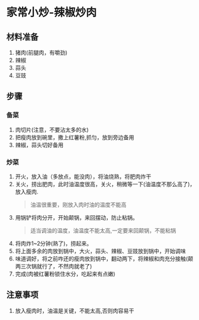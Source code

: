 # 家常小炒-辣椒炒肉
## 材料准备
1. 猪肉(前腿肉，有嚼劲)
2. 辣椒
3. 蒜头
4. 豆豉

## 步骤
### 备菜
1. 肉切片(注意，不要沾太多的水)
2. 把瘦肉放到碗里，撒上红薯粉,抓匀，放到旁边备用
3. 辣椒，蒜头切好备用

### 炒菜
1. 开火，放入油（多放点，能没肉），将油烧熟，将肥肉炸干
2. 关火，捞出肥肉，此时油温度很高，关火，稍微等一下(油温度不那么高了)，放入瘦肉.
   > 油温很重要，刚放入肉时油的温度不能高
3. 用锅铲将肉分开，开始颠锅，来回摆动，防止粘锅。
   > 适当调油的温度，油温度不能太高,一定要来回颠锅，不能粘锅
4. 将肉炸1~2分钟(熟了)，捞起来。
5. 将上面多余的肉放到锅中，大火，蒜头、辣椒、豆豉放到锅中，开始调味
6.  味道调好，将之前咋还的瘦肉放到锅中，翻动两下，将辣椒和肉充分接触(颠两三次锅就行了，不然肉就老了)
7. 完成(肉被红薯粉锁住水分，吃起来有点嫩)

## 注意事项
1. 放入瘦肉时，油温是关键，不能太高,否则肉容易干